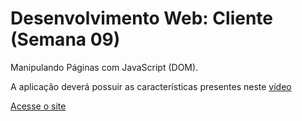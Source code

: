 <h1>Desenvolvimento Web: Cliente (Semana 09)</h1>

Manipulando Páginas com JavaScript (DOM).

A aplicação deverá possuir as características presentes neste [vídeo](https://www.youtube.com/watch?v=eNfT1uLTzSI)

[Acesse o site](https://leonardotcorreia.github.io/dwba4-semana-09-3026621/)




